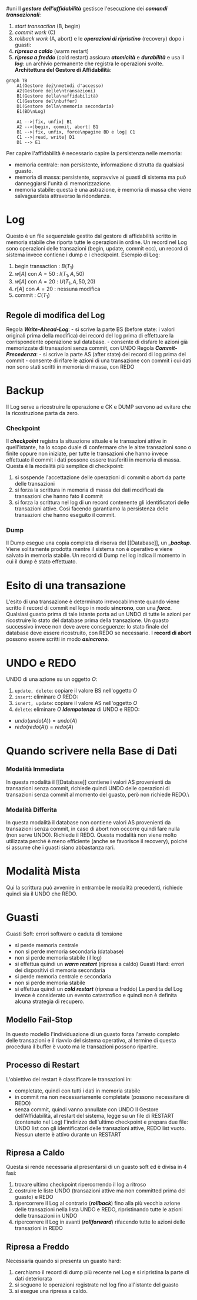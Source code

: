 #uni 
Il ___gestore dell'affidabilità___ gestisce l'esecuzione dei ___comandi transazionali___:
1. _start transaction_ (B, begin)
2. _commit work_ (C)
3. _rollback work_ (A, abort)
e le ___operazioni di ripristino___ (recovery) dopo i guasti:
1. ___ripresa a caldo___ (warm restart)
2. ___ripresa a freddo___ (cold restart)
assicura ___atomicità___ e ___durabilità___ e usa il ___log___: un archivio permanente che registra le operazioni svolte.
__Architettura del Gestore di Affidabilità__:
```mermaid
graph TB
    A1(Gestore dei\nmetodi d'accesso)
    A2(Gestore delle\ntransazioni)
    B1(Gestore della\naffidabilità)
    C1(Gestore del\nbuffer)
    D1(Gestore della\nmemoria secondaria)
    E1(BD\nLog)

    A1 -->|fix, unfix| B1
    A2 -->|begin, commit, abort| B1
    B1 -->|fix, unfix, force\npagine BD e log| C1
    C1 -->|read, write| D1
    D1 --> E1

```
Per capire l'affidabilità è necessario capire la persistenza nelle memoria:
- memoria centrale: non persistente, informazione distrutta da qualsiasi guasto.
- memoria di massa: persistente, sopravvive ai guasti di sistema ma può danneggiarsi l'unità di memorizzazione.
- memoria stabile: questa è una astrazione, è memoria di massa che viene salvaguardata attraverso la ridondanza.
# Log
Questo è un file sequenziale gestito dal gestore di affidabilità scritto in memoria stabile che riporta tutte le operazioni in ordine.
Un record nel Log sono operazioni delle transazioni (begin, update, commit ecc), un record di sistema invece contiene i dump e i checkpoint.
Esempio di Log:
1. begin transaction : $B(T_1)$
2. $w[A]$ con $A=50$ : $I(T_1,A,50)$ 
3. $w[A]$ con $A=20$  : $U(T_1,A,50,20)$ 
4. $r[A]$ con $A=20$ : nessuna modifica
5. commit : $C(T_1)$ 
## Regole di modifica del Log
Regola ___Write-Ahead-Log___:
	- si scrive la parte BS (before state: i valori originali prima della modifica) dei record del log prima di effettuare la corrispondente operazione sul database.
	- consente di disfare le azioni già memorizzate di transazioni senza commit, con UNDO
Regola ___Commit-Precedenza___:
	- si scrive la parte AS (after state) dei record di log prima del commit
	- consente di rifare le azioni di una transazione con commit i cui dati non sono stati scritti in memoria di massa, con REDO
# Backup
Il Log serve a ricostruire le operazione e CK e DUMP servono ad evitare che la ricostruzione parta da zero.
### Checkpoint
Il ___checkpoint___ registra la situazione attuale e le transazioni attive in quell'istante, ha lo scopo duale di confermare che le altre transazioni sono o finite oppure non iniziate, per tutte le transazioni che hanno invece effettuato il commit i dati possono essere trasferiti in memoria di massa.
Questa è la modalità più semplice di checkpoint:
1. si sospende l'accettazione delle operazioni di commit o abort da parte delle transazioni
2. si forza la scrittura in memoria di massa dei dati modificati da transazioni che hanno fato il commit
3. si forza la scrittura nel log di un record contenente gli identificatori delle transazioni attive.
Così facendo garantiamo la persistenza delle transazioni che hanno eseguito il commit.
### Dump
Il Dump esegue una copia completa di riserva del [[Database]], un ____backup___.
Viene solitamente prodotta mentre il sistema non è operativo e viene salvato in memoria stabile.
Un record di Dump nel log indica il momento in cui il dump è stato effettuato.
# Esito di una transazione
L'esito di una transazione è determinato irrevocabilmente quando viene scritto il record di commit nel logo in modo __sincrono__, con una ___force___.
Qualsiasi guasto prima di tale istante porta ad un UNDO di tutte le azioni per ricostruire lo stato del database prima della transazione.
Un guasto successivo invece non deve avere conseguenze: lo stato finale del database deve essere ricostruito, con REDO se necessario.
I __record di abort__ possono essere scritti in modo ___asincrono___.
# UNDO e REDO
UNDO di una azione su un oggetto $O$:
1. `update, delete`: copiare il valore BS nell'oggetto $O$
2. `insert`: eliminare $O$ 
REDO:
1. `isnert, update`: copiare il valore AS nell'oggetto $O$
2. `delete`: eliminare $O$ 
___Idempotenza___ di UNDO e REDO: 
- $undo(undo(A))= undo(A)$ 
- $redo(redo(A))= redo(A)$ 
# Quando scrivere nella Base di Dati
### Modalità Immediata
In questa modalità il [[Database]] contiene i valori AS provenienti da transazioni senza commit, richiede quindi UNDO delle operazioni di transazioni senza commit al momento del guasto, però non richiede REDO.\
### Modalità Differita
In questa modalità il database non contiene valori AS provenienti da transazioni senza commit, in caso di abort non occorre quindi fare nulla (non serve UNDO). Richiede il REDO.
Questa modalità non viene molto utilizzata perché è meno efficiente (anche se favorisce il recovery), poiché si assume che i guasti siano abbastanza rari.
# Modalità Mista
Qui la scrittura può avvenire in entrambe le modalità precedenti, richiede quindi sia il UNDO che REDO.
# Guasti
Guasti Soft: errori software o caduta di tensione
- si perde memoria centrale
- non si perde memoria secondaria (database)
- non si perde memoria stabile (il log)
- si effettua quindi un ___warm restart___ (ripresa a caldo)
Guasti Hard: errori dei dispositivi di memoria secondaria
- si perde memoria centrale e secondaria
- non si perde memoria stabile
- si effettua quindi un ___cold restart___ (ripresa a freddo)
La perdita del Log invece è considerato un evento catastrofico e quindi non è definita alcuna strategia di recupero.
## Modello Fail-Stop
In questo modello l'individuazione di un guasto forza l'arresto completo delle transazioni e il riavvio del sistema operativo, al termine di questa procedura il buffer è vuoto ma le transazioni possono ripartire.
## Processo di Restart
L'obiettivo del restart è classificare le transazioni in:
- completate, quindi con tutti i dati in memoria stabile
- in commit ma non necessariamente completate (possono necessitare di REDO)
- senza commit, quindi vanno annullate con UNDO
Il Gestore dell'Affidabilità, al restart del sistema, legge su un file di RESTART (contenuto nel Log) l'indirizzo dell'ultimo checkpoint e prepara due file: UNDO list con gli identificatori delle transazioni attive, REDO list vuoto. Nessun utente è attivo durante un RESTART
## Ripresa a Caldo
Questa si rende necessaria al presentarsi di un guasto soft ed è divisa in 4 fasi:
1. trovare ultimo checkpoint ripercorrendo il log a ritroso
2. costruire le liste UNDO (transazioni attive ma non committed prima del guasto) e REDO
3. ripercorrere il Log al contrario (___rollback___) fino alla più vecchia azione delle transazioni nella lista UNDO e REDO, ripristinando tutte le azioni delle transazioni in UNDO
4. ripercorrere il Log in avanti (___rollforward___) rifacendo tutte le azioni delle transazioni in REDO
## Ripresa a Freddo
Necessaria quando si presenta un guasto hard:
1. cerchiamo il record di dump più recente nel Log e si ripristina la parte di dati deteriorata
2. si seguono le operazioni registrate nel log fino all'istante del guasto
3. si esegue una ripresa a caldo.